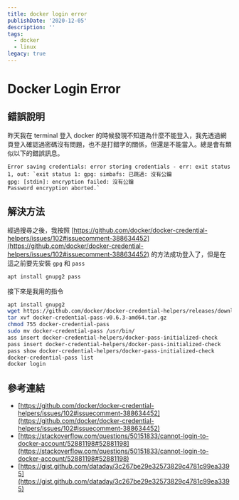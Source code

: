 ```yaml
---
title: docker login error
publishDate: '2020-12-05'
description: ''
tags:
  - docker
  - linux
legacy: true
---
```


# Docker Login Error

## 錯誤說明

昨天我在 terminal 登入 docker 的時候發現不知道為什麼不能登入，我先透過網頁登入確認過密碼沒有問題，也不是打錯字的關係，但還是不能當入。總是會有類似以下的錯誤訊息。

```
Error saving credentials: error storing credentials - err: exit status 1, out: `exit status 1: gpg: simbafs: 已跳過: 沒有公鑰
gpg: [stdin]: encryption failed: 沒有公鑰
Password encryption aborted.`
```

## 解決方法

經過搜尋之後，我按照 [https://github.com/docker/docker-credential-helpers/issues/102#issuecomment-388634452](https://github.com/docker/docker-credential-helpers/issues/102#issuecomment-388634452) 的方法成功登入了，但是在這之前要先安裝 `gpg` 和 `pass`

```bash
apt install gnupg2 pass
```

接下來是我用的指令

```bash
apt install gnupg2
wget https://github.com/docker/docker-credential-helpers/releases/download/v0.6.3/docker-credential-pass-v0.6.3-amd64.tar.gz
tar xvf docker-credential-pass-v0.6.3-amd64.tar.gz
chmod 755 docker-credential-pass
sudo mv docker-credential-pass /usr/bin/
ass insert docker-credential-helpers/docker-pass-initialized-check
pass insert docker-credential-helpers/docker-pass-initialized-check
pass show docker-credential-helpers/docker-pass-initialized-check
docker-credential-pass list
docker login
```

## 參考連結

-   [https://github.com/docker/docker-credential-helpers/issues/102#issuecomment-388634452](https://github.com/docker/docker-credential-helpers/issues/102#issuecomment-388634452)
-   [https://stackoverflow.com/questions/50151833/cannot-login-to-docker-account/52881198#52881198](https://stackoverflow.com/questions/50151833/cannot-login-to-docker-account/52881198#52881198)
-   [https://gist.github.com/dataday/3c267be29e32573829c4781c99ea3395](https://gist.github.com/dataday/3c267be29e32573829c4781c99ea3395)
